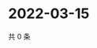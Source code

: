 # 2022-03-15

共 0 条

<!-- BEGIN WEIBO -->
<!-- 最后更新时间 Tue Mar 15 2022 12:16:18 GMT+0800 (China Standard Time) -->

<!-- END WEIBO -->
